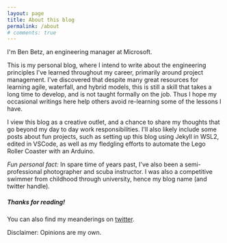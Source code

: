 ```yaml
---
layout: page
title: About this blog
permalink: /about
# comments: true
---
```


<div class="row justify-content-between">
<div class="col-md-8 pr-5">

<p>I'm Ben Betz, an engineering manager at Microsoft.</p>
<p>This is my personal blog, where I intend to write about the engineering principles I've learned throughout my career, primarily around project management. I've discovered that despite many great resources for learning agile, waterfall, and hybrid models, this is still a skill that takes a long time to develop, and is not taught formally on the job. Thus I hope my occasional writings here help others avoid re-learning some of the lessons I have.</p>
<p>I view this blog as a creative outlet, and a chance to share my thoughts that go beyond my day to day work responsibilities.  I'll also likely include some posts about fun projects, such as setting up this blog using Jekyll in WSL2, edited in VSCode, as well as my fledgling efforts to automate the Lego Roller Coaster with an Arduino.</p>
<p><i>Fun personal fact:</i> In spare time of years past, I've also been a semi-professional photographer and scuba instructor. I was also a competitive swimmer from childhood through university, hence my blog name (and twitter handle).</p>

<p class="mb-5"></p>

</div>

<div class="col-md-4">

<div class="sticky-top sticky-top-80">
<h5>Thanks for reading!</h5>

<p>You can also find my meanderings on <a href="https://twitter.com/h2orules">twitter</a>.</p>

<p>Disclaimer: Opinions are my own.</p>

</div>
</div>
</div>
